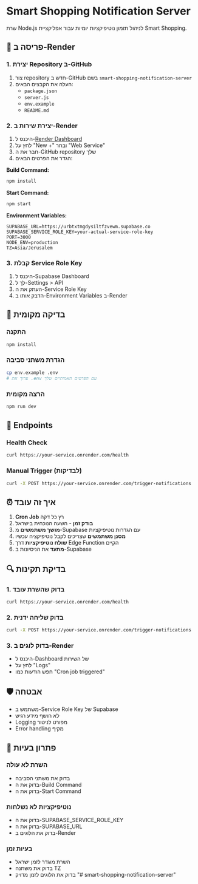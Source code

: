 # Smart Shopping Notification Server

שרת Node.js לניהול תזמון נוטיפיקציות יומיות עבור אפליקציית Smart Shopping.

## 🚀 פריסה ב-Render

### 1. יצירת Repository ב-GitHub

1. צור repository חדש ב-GitHub בשם `smart-shopping-notification-server`
2. העלה את הקבצים הבאים:
   - `package.json`
   - `server.js`
   - `env.example`
   - `README.md`

### 2. יצירת שירות ב-Render

1. היכנס ל-[Render Dashboard](https://dashboard.render.com)
2. לחץ על "New +" ובחר "Web Service"
3. חבר את ה-GitHub repository שלך
4. הגדר את הפרטים הבאים:

**Build Command:**
```bash
npm install
```

**Start Command:**
```bash
npm start
```

**Environment Variables:**
```
SUPABASE_URL=https://urbtxtmgdysiltfzvewm.supabase.co
SUPABASE_SERVICE_ROLE_KEY=your-actual-service-role-key
PORT=3000
NODE_ENV=production
TZ=Asia/Jerusalem
```

### 3. קבלת Service Role Key

1. היכנס ל-Supabase Dashboard
2. לך ל-Settings > API
3. העתק את ה-Service Role Key
4. הדבק אותו ב-Environment Variables ב-Render

## 🔧 בדיקה מקומית

### התקנה
```bash
npm install
```

### הגדרת משתני סביבה
```bash
cp env.example .env
# ערוך את .env עם הפרטים האמיתיים שלך
```

### הרצה מקומית
```bash
npm run dev
```

## 📡 Endpoints

### Health Check
```bash
curl https://your-service.onrender.com/health
```

### Manual Trigger (לבדיקות)
```bash
curl -X POST https://your-service.onrender.com/trigger-notifications
```

## ⏰ איך זה עובד

1. **Cron Job** רץ כל דקה
2. **בודק זמן** - השעה הנוכחית בישראל
3. **מושך משתמשים** מ-Supabase עם הגדרות נוטיפיקציות
4. **מסנן משתמשים** שצריכים לקבל נוטיפיקציה עכשיו
5. **שולח נוטיפיקציות** דרך Edge Function הקיים
6. **מתעד** את הניסיונות ב-Supabase

## 🔍 בדיקת תקינות

### 1. בדוק שהשרת עובד
```bash
curl https://your-service.onrender.com/health
```

### 2. בדוק שליחה ידנית
```bash
curl -X POST https://your-service.onrender.com/trigger-notifications
```

### 3. בדוק לוגים ב-Render
- היכנס ל-Dashboard של השירות
- לחץ על "Logs"
- חפש הודעות כמו "Cron job triggered"

## 🛡️ אבטחה

- משתמש ב-Service Role Key של Supabase
- לא חושף מידע רגיש
- Logging מפורט לניטור
- Error handling מקיף

## 🔧 פתרון בעיות

### השרת לא עולה
- בדוק את משתני הסביבה
- בדוק את ה-Build Command
- בדוק את ה-Start Command

### נוטיפיקציות לא נשלחות
- בדוק את ה-SUPABASE_SERVICE_ROLE_KEY
- בדוק את ה-SUPABASE_URL
- בדוק את הלוגים ב-Render

### בעיות זמן
- השרת מוגדר לזמן ישראל
- בדוק את משתנה TZ
- בדוק את הלוגים לזמן מדויק "# smart-shopping-notification-server" 
